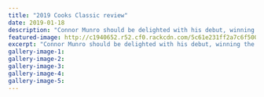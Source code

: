 ```yaml
---
title: "2019 Cooks Classic review"
date: 2019-01-18
description: "Connor Munro should be delighted with his debut, winning the 400m hurdles at the Cooks Classic on Tuesday..."
featured-image: http://c1940652.r52.cf0.rackcdn.com/5c61e231ff2a7c6f500000d9/Connor-Munro-hurdles-chron-18.1.19.jpg
excerpt: "Connor Munro should be delighted with his debut, winning the 400m hurdles at the Cooks Classic on Tuesday."
gallery-image-1: 
gallery-image-2: 
gallery-image-3: 
gallery-image-4: 
gallery-image-5: 
---
```

